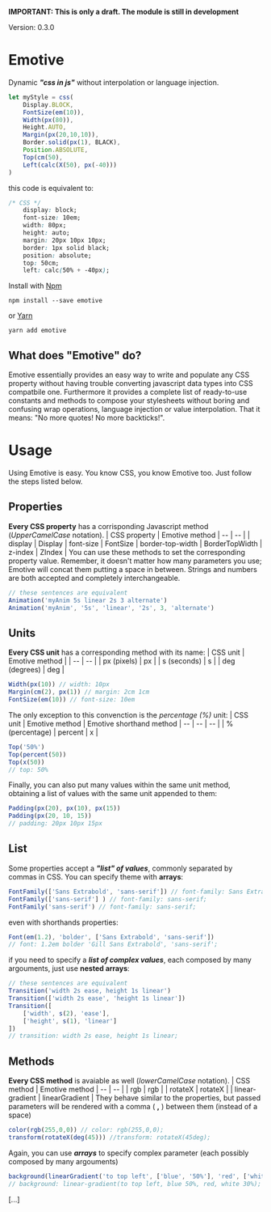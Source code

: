 **IMPORTANT: This is only a draft. The module is still in development**

Version: 0.3.0

# Emotive
Dynamic ***"css in js"*** without interpolation or language injection.
```js
let myStyle = css(
	Display.BLOCK,
	FontSize(em(10)),
	Width(px(80)),
	Height.AUTO,
	Margin(px(20,10,10)),
	Border.solid(px(1), BLACK),
	Position.ABSOLUTE,
	Top(cm(50),
	Left(calc(X(50), px(-40)))
)
```
this code is equivalent to:
```css
/* CSS */
	display: block;
	font-size: 10em;
	width: 80px;
	height: auto;
	margin: 20px 10px 10px;
	border: 1px solid black;
	position: absolute;
	top: 50cm;
	left: calc(50% + -40px);
```
Install with [Npm](https://www.npmjs.com/)
```
npm install --save emotive
```
or [Yarn](https://yarnpkg.com/lang/en/)
```
yarn add emotive
```

## What does "Emotive" do?
Emotive essentially provides an easy way to write and populate any CSS property without having trouble converting javascript data types into CSS compatbile one. Furthermore it provides a complete list of ready-to-use constants and methods to compose your stylesheets without boring and confusing wrap operations, language injection or value interpolation.
That it means: "No more quotes! No more backticks!".


# Usage
Using Emotive is easy. You know CSS, you know Emotive too. Just follow the steps listed below.

## Properties
**Every CSS property** has a corrisponding Javascript method (*UpperCamelCase*  notation).
| CSS property | Emotive method
| -- | -- |
| display | Display
| font-size | FontSize
| border-top-width | BorderTopWidth
| z-index | ZIndex |
You can use these methods to set the corresponding property value. Remember, it doesn't matter how many parameters you use; Emotive will concat them putting a space in between. Strings and numbers are both accepted and completely interchangeable.
```js
// these sentences are equivalent
Animation('myAnim 5s linear 2s 3 alternate')
Animation('myAnim', '5s', 'linear', '2s', 3, 'alternate')
```

## Units
**Every CSS unit** has a corresponding method with its name:
| CSS unit | Emotive method |
| -- | -- |
| px (pixels) | px |
| s (seconds) | s |
| deg (degrees) | deg |
```js
Width(px(10)) // width: 10px
Margin(cm(2), px(1)) // margin: 2cm 1cm
FontSize(em(10)) // font-size: 10em
```
The only exception to this convenction is the *percentage (%)* unit:
| CSS unit | Emotive method | Emotive shorthand method
| -- | -- | -- |
| % (percentage) | percent | x |
```js
Top('50%')
Top(percent(50))
Top(x(50))
// top: 50%
```
Finally, you can also put many values within the same unit method, obtaining a list of values with the same unit appended to them:
```js
Padding(px(20), px(10), px(15))
Padding(px(20, 10, 15))
// padding: 20px 10px 15px
```

## List
Some properties accept a ***"list" of values***, commonly separated by commas in CSS. You can specify theme with **arrays**:
```js
FontFamily(['Sans Extrabold', 'sans-serif']) // font-family: Sans Extrabold, sans-serif;
FontFamily(['sans-serif'] ) // font-family: sans-serif;
FontFamily('sans-serif') // font-family: sans-serif;
```
even with shorthands properties:
```js
Font(em(1.2), 'bolder', ['Sans Extrabold', 'sans-serif'])
// font: 1.2em bolder 'Gill Sans Extrabold', 'sans-serif';
```
if you need to specify a ***list of complex values***, each composed by many argouments, just use **nested arrays**:
```js
// these sentences are equivalent
Transition('width 2s ease, height 1s linear')
Transition(['width 2s ease', 'height 1s linear'])
Transition([
	['width', s(2), 'ease'],
	['height', s(1), 'linear']
])
// transition: width 2s ease, height 1s linear;
```

## Methods
 **Every CSS method** is avaiable as well (*lowerCamelCase* notation).
| CSS method | Emotive method
| -- | -- |
| rgb | rgb |
| rotateX | rotateX |
| linear-gradient | linearGradient |
They behave similar to the properties, but passed parameters will be rendered with a comma ( **,** ) between them (instead of a space)
```js
color(rgb(255,0,0)) // color: rgb(255,0,0);
transform(rotateX(deg(45))) //transform: rotateX(45deg);
```
Again, you can use ***arrays*** to specify complex parameter (each possibly composed by many argouments)
```js
background(linearGradient('to top left', ['blue', '50%'], 'red', ['white', '30%']))
// background: linear-gradient(to top left, blue 50%, red, white 30%);
```

[...]
